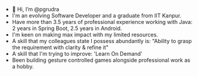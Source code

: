 - 👋 Hi, I’m @pgrudra
- I'm an evolving Software Developer and a graduate from IIT Kanpur.
- Have more than 3.5 years of professional experience working with Java: 2 years in Spring Boot, 2.5 years in Android.
- I'm keen on making max impact with my limited resources.
- A skill that my colleagues state I possess abundantly is: 
"Ability to grasp the requirement with clarity & refine it"
- A skill that I'm trying to improve:
'Learn On Demand'
- Been building gesture controlled games alongside professional work as a hobby.




<!---
pgrudra/pgrudra is a ✨ special ✨ repository because its `README.md` (this file) appears on your GitHub profile.
You can click the Preview link to take a look at your changes.
--->
